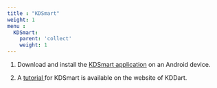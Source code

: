 ```yaml
---
title : "KDSmart"
weight: 1
menu :
  KDSmart:
    parent: 'collect'
    weight: 1
---
```



1.	Download and install the  <a href="https://play.google.com/store/apps/details?id=com.diversityarrays.kdsmart&hl=en_US" target="_blank"> KDSmart application</a> on an Android device.

2.	A <a href="http://www.kddart.org/help/kdtutorials/html/KDSTutorial.html#" target="_blank"> tutorial </a> for KDSmart is available on the website of KDDart. 

